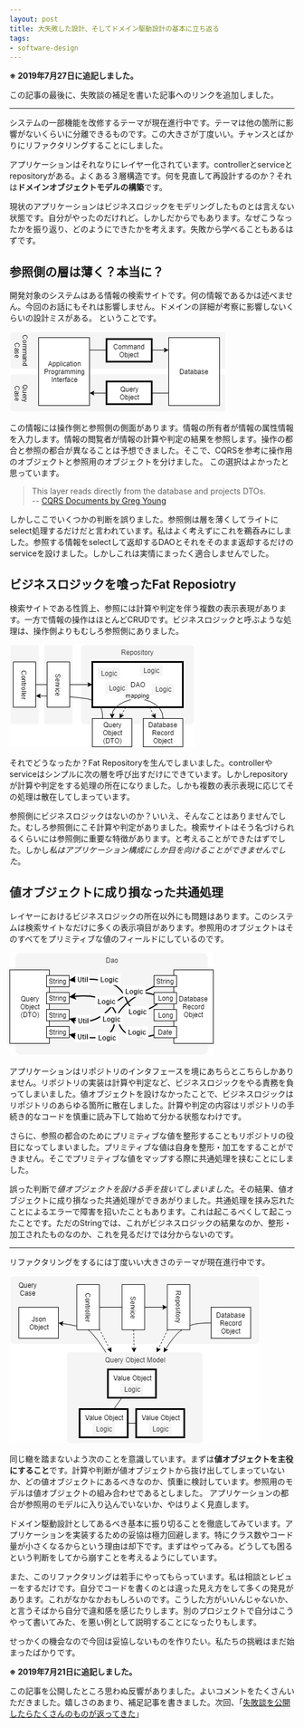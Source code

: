 ```yaml
---
layout: post
title: 大失敗した設計、そしてドメイン駆動設計の基本に立ち返る
tags: 
- software-design
---
```


**※ 2019年7月27日に追記しました。**

この記事の最後に、失敗談の補足を書いた記事へのリンクを追加しました。

----

システムの一部機能を改修するテーマが現在進行中です。テーマは他の箇所に影響がないくらいに分離できるものです。この大きさが丁度いい。チャンスとばかりにリファクタリングすることにしました。

アプリケーションはそれなりにレイヤー化されています。controllerとserviceとrepositoryがある。よくある３層構造です。何を見直して再設計するのか？それは**ドメインオブジェクトモデルの構築**です。

現状のアプリケーションはビジネスロジックをモデリングしたものとは言えない状態です。自分がやったのだけれど。しかしだからでもあります。なぜこうなったかを振り返り、どのようにできたかを考えます。失敗から学べることもあるはずです。

## 参照側の層は薄く？本当に？

開発対象のシステムはある情報の検索サイトです。何の情報であるかは述べません。今回のお話にもそれは影響しません。ドメインの詳細が考察に影響しないくらいの設計ミスがある。
ということです。

![CQRS](../images/posts/2019-07-21/cqrs.png)

この情報には操作側と参照側の側面があります。情報の所有者が情報の属性情報を入力します。情報の閲覧者が情報の計算や判定の結果を参照します。操作の都合と参照の都合が異なることは予想できました。そこで、CQRSを参考に操作用のオブジェクトと参照用のオブジェクトを分けました。
この選択はよかったと思っています。

> This layer reads directly from the database and projects DTOs.  
-- [CQRS Documents by Greg Young](https://cqrs.files.wordpress.com/2010/11/cqrs_documents.pdf)

しかしここでいくつかの判断を誤りました。参照側は層を薄くしてライトにselect処理するだけだと言われています。私はよく考えずにこれを鵜呑みにしました。参照する情報をselectして返却するDAOとそれをそのまま返却するだけのserviceを設けました。しかしこれは実情にまったく適合しませんでした。

## ビジネスロジックを喰ったFat Reposiotry

検索サイトである性質上、参照には計算や判定を伴う複数の表示表現があります。一方で情報の操作はほとんどCRUDです。ビジネスロジックと呼ぶような処理は、操作側よりもむしろ参照側にありました。

![Fat Repository](../images/posts/2019-07-21/fat-repository.png)

それでどうなったか？Fat Repositoryを生んでしまいました。controllerやserviceはシンプルに次の層を呼び出すだけにできています。しかしrepositoryが計算や判定をする処理の所在になりました。しかも複数の表示表現に応じてその処理は散在してしまっています。

参照側にビジネスロジックはないのか？いいえ、そんなことはありませんでした。むしろ参照側にこそ計算や判定がありました。検索サイトはそう名づけられるくらいには参照側に重要な特徴があります。と考えることができたはずでした。しかし*私はアプリケーション構成にしか目を向けることができませんでした*。

## 値オブジェクトに成り損なった共通処理

レイヤーにおけるビジネスロジックの所在以外にも問題はあります。このシステムは検索サイトなだけに多くの表示項目があります。参照用のオブジェクトはそのすべてをプリミティブな値のフィールドにしているのです。

![Primitive value fields](../images/posts/2019-07-21/primitive-value-fields.png)

アプリケーションはリポジトリのインタフェースを境にあちらとこちらしかありません。リポジトリの実装は計算や判定など、ビジネスロジックをやる責務を負ってしまいました。値オブジェクトを設けなかったことで、ビジネスロジックはリポジトリのあらゆる箇所に散在しました。計算や判定の内容はリポジトリの手続き的なコードを慎重に読み下して始めて分かる状態なわけです。

さらに、参照の都合のためにプリミティブな値を整形することもリポジトリの役目になってしまいました。プリミティブな値は自身を整形・加工をすることができません。そこでプリミティブな値をマップする際に共通処理を挟むことにしました。

誤った判断で*値オブジェクトを設ける手を抜いてしまいました*。その結果、値オブジェクトに成り損なった共通処理ができあがりました。共通処理を挟み忘れたことによるエラーで障害を招いたこともあります。これは起こるべくして起こったことです。ただのStringでは、これがビジネスロジックの結果なのか、整形・加工されたものなのか、これを見るだけでは分からないのです。

----

リファクタリングをするには丁度いい大きさのテーマが現在進行中です。

![Query Object Model](../images/posts/2019-07-21/query-object-model.png)

同じ轍を踏まないよう次のことを意識しています。まずは**値オブジェクトを主役にすること**です。計算や判断が値オブジェクトから抜け出してしまっていないか、どの値オブジェクトにあるべきなのか、慎重に検討しています。参照用のモデルは値オブジェクトの組み合わせであるとしました。
アプリケーションの都合が参照用のモデルに入り込んでいないか、やはりよく見直します。

ドメイン駆動設計としてあるべき基本に振り切ることを徹底してみています。アプリケーションを実装するための妥協は極力回避します。特にクラス数やコード量が小さくなるからという理由は却下です。まずはやってみる。どうしても困るという判断をしてから崩すことを考えるようにしています。

また、このリファクタリングは若手にやってもらっています。私は相談とレビューをするだけです。自分でコードを書くのとは違った見え方をして多くの発見があります。これがなかなかおもしろいのです。こうした方がいいんじゃないか、と言うそばから自分で違和感を感じたりします。別のプロジェクトで自分はこうやって書いてみた、を悪い例として説明することになったりもします。

せっかくの機会なので今回は妥協しないものを作りたい。私たちの挑戦はまだ始まったばかりです。

**※ 2019年7月21日に追記しました。**

この記事を公開したところ思わぬ反響がありました。よいコメントをたくさんいただきました。嬉しさのあまり、補足記事を書きました。次回、「[失敗談を公開したらたくさんのものが返ってきた](./a-lot-of-returns-with-my-embarrassing-experience)」